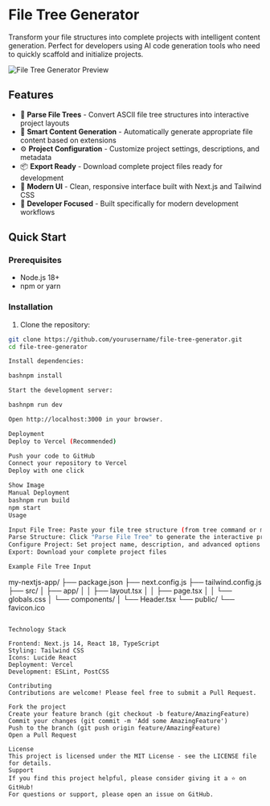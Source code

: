 # File Tree Generator

Transform your file structures into complete projects with intelligent content generation. Perfect for developers using AI code generation tools who need to quickly scaffold and initialize projects.

![File Tree Generator Preview](https://via.placeholder.com/800x400/3b82f6/ffffff?text=File+Tree+Generator)

## Features

- 🌳 **Parse File Trees** - Convert ASCII file tree structures into interactive project layouts
- 🚀 **Smart Content Generation** - Automatically generate appropriate file content based on extensions
- ⚙️ **Project Configuration** - Customize project settings, descriptions, and metadata
- 📦 **Export Ready** - Download complete project files ready for development
- 🎨 **Modern UI** - Clean, responsive interface built with Next.js and Tailwind CSS
- 🔧 **Developer Focused** - Built specifically for modern development workflows

## Quick Start

### Prerequisites

- Node.js 18+ 
- npm or yarn

### Installation

1. Clone the repository:
```bash
git clone https://github.com/yourusername/file-tree-generator.git
cd file-tree-generator

Install dependencies:

bashnpm install

Start the development server:

bashnpm run dev

Open http://localhost:3000 in your browser.

Deployment
Deploy to Vercel (Recommended)

Push your code to GitHub
Connect your repository to Vercel
Deploy with one click

Show Image
Manual Deployment
bashnpm run build
npm start
Usage

Input File Tree: Paste your file tree structure (from tree command or manual creation)
Parse Structure: Click "Parse File Tree" to generate the interactive preview
Configure Project: Set project name, description, and advanced options
Export: Download your complete project files

Example File Tree Input
```
my-nextjs-app/
├── package.json
├── next.config.js
├── tailwind.config.js
├── src/
│   ├── app/
│   │   ├── layout.tsx
│   │   ├── page.tsx
│   │   └── globals.css
│   └── components/
│       └── Header.tsx
└── public/
    └── favicon.ico
```
    
Technology Stack

Frontend: Next.js 14, React 18, TypeScript
Styling: Tailwind CSS
Icons: Lucide React
Deployment: Vercel
Development: ESLint, PostCSS

Contributing
Contributions are welcome! Please feel free to submit a Pull Request.

Fork the project
Create your feature branch (git checkout -b feature/AmazingFeature)
Commit your changes (git commit -m 'Add some AmazingFeature')
Push to the branch (git push origin feature/AmazingFeature)
Open a Pull Request

License
This project is licensed under the MIT License - see the LICENSE file for details.
Support
If you find this project helpful, please consider giving it a ⭐ on GitHub!
For questions or support, please open an issue on GitHub.
